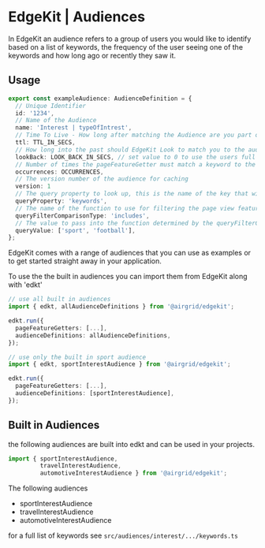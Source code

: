 # EdgeKit | Audiences

In EdgeKit an audience refers to a group of users you would like to identify based on a list of keywords, the frequency of the user seeing one of the keywords and how long ago or recently they saw it.

## Usage

```typescript
export const exampleAudience: AudienceDefinition = {
  // Unique Identifier
  id: '1234',
  // Name of the Audience
  name: 'Interest | typeOfIntrest',
  // Time To Live - How long after matching the Audience are you part of it
  ttl: TTL_IN_SECS,
  // How long into the past should EdgeKit Look to match you to the audience 
  lookBack: LOOK_BACK_IN_SECS, // set value to 0 to use the users full local data
  // Number of times the pageFeatureGetter must match a keyword to the keywords listed below
  occurrences: OCCURRENCES,
  // The version number of the audience for caching
  version: 1
  // The query property to look up, this is the name of the key that will be looked up in the stored page view features object
  queryProperty: 'keywords',
  // The name of the function to use for filtering the page view features
  queryFilterComparisonType: 'includes',
  // The value to pass into the function determined by the queryFilterComparisonType along with the page view feature (if it exists)
  queryValue: ['sport', 'football'],
};
```

EdgeKit comes with a range of audiences that you can use as examples or to get started straight away in your application.

To use the the built in audiences you can import them from EdgeKit along with 'edkt'

```typescript
// use all built in audiences
import { edkt, allAudienceDefinitions } from '@airgrid/edgekit';

edkt.run({
  pageFeatureGetters: [...],
  audienceDefinitions: allAudienceDefinitions,
});

// use only the built in sport audience
import { edkt, sportInterestAudience } from '@airgrid/edgekit';

edkt.run({
  pageFeatureGetters: [...],
  audienceDefinitions: [sportInterestAudience],
});

```

## Built in Audiences

the following audiences are built into edkt and can be used in your projects.

```typescript
import { sportInterestAudience,
         travelInterestAudience,
         automotiveInterestAudience } from '@airgrid/edgekit';
```

The following audiences 

* sportInterestAudience
* travelInterestAudience
* automotiveInterestAudience

for a full list of keywords see ```src/audiences/interest/.../keywords.ts```
